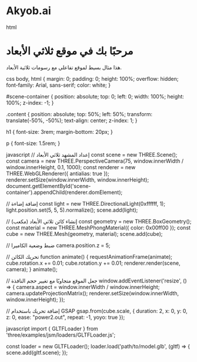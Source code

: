 # Akyob.ai

html
<!DOCTYPE html>
<html lang="ar">
<head>
    <meta charset="UTF-8">
    <meta name="viewport" content="width=device-width, initial-scale=1.0">
    <title>موقع ثلاثي الأبعاد</title>
    <link rel="stylesheet" href="style.css">
</head>
<body>
    <div id="scene-container"></div>
    <div class="content">
        <h1>مرحبًا بك في موقع ثلاثي الأبعاد</h1>
        <p>هذا مثال بسيط لموقع تفاعلي مع رسومات ثلاثية الأبعاد.</p>
    </div>
    <script src="https://cdnjs.cloudflare.com/ajax/libs/three.js/r146/three.min.js"></script>
    <script src="https://cdnjs.cloudflare.com/ajax/libs/gsap/3.10.4/gsap.min.js"></script>
    <script src="script.js"></script>
</body>
</html>

css
body, html {
    margin: 0;
    padding: 0;
    height: 100%;
    overflow: hidden;
    font-family: Arial, sans-serif;
    color: white;
}

#scene-container {
    position: absolute;
    top: 0;
    left: 0;
    width: 100%;
    height: 100%;
    z-index: -1;
}

.content {
    position: absolute;
    top: 50%;
    left: 50%;
    transform: translate(-50%, -50%);
    text-align: center;
    z-index: 1;
}

h1 {
    font-size: 3rem;
    margin-bottom: 20px;
}

p {
    font-size: 1.5rem;
}

javascript
// إعداد المشهد ثلاثي الأبعاد
const scene = new THREE.Scene();
const camera = new THREE.PerspectiveCamera(75, window.innerWidth / window.innerHeight, 0.1, 1000);
const renderer = new THREE.WebGLRenderer({ antialias: true });
renderer.setSize(window.innerWidth, window.innerHeight);
document.getElementById('scene-container').appendChild(renderer.domElement);

// إضافة إضاءة
const light = new THREE.DirectionalLight(0xffffff, 1);
light.position.set(5, 5, 5).normalize();
scene.add(light);

// إنشاء كائن ثلاثي الأبعاد (مكعب)
const geometry = new THREE.BoxGeometry();
const material = new THREE.MeshPhongMaterial({ color: 0x00ff00 });
const cube = new THREE.Mesh(geometry, material);
scene.add(cube);

// ضبط وضعية الكاميرا
camera.position.z = 5;

// تحريك الكائن
function animate() {
    requestAnimationFrame(animate);
    cube.rotation.x += 0.01;
    cube.rotation.y += 0.01;
    renderer.render(scene, camera);
}
animate();

// جعل الموقع متجاوبًا مع تغيير حجم النافذة
window.addEventListener('resize', () => {
    camera.aspect = window.innerWidth / window.innerHeight;
    camera.updateProjectionMatrix();
    renderer.setSize(window.innerWidth, window.innerHeight);
});

// إضافة تحريك باستخدام GSAP
gsap.from(cube.scale, {
    duration: 2,
    x: 0,
    y: 0,
    z: 0,
    ease: "power2.out",
    repeat: -1,
    yoyo: true
});

javascript
import { GLTFLoader } from 'three/examples/jsm/loaders/GLTFLoader.js';

const loader = new GLTFLoader();
loader.load('path/to/model.glb', (gltf) => {
    scene.add(gltf.scene);
});
